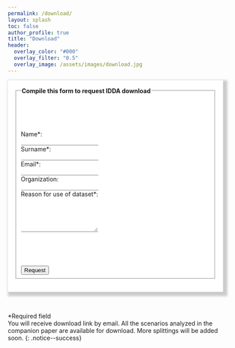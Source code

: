 ```yaml
---
permalink: /download/
layout: splash
toc: false
author_profile: true
title: "Download"
header:
  overlay_color: "#000"
  overlay_filter: "0.5"
  overlay_image: /assets/images/download.jpg
---
```


<script>

</script>




<div style="word-wrap: break-word; width:auto; margin: auto; padding: 16px; box-shadow: 5px 5px 5px 5px #CCCCCC; background-color:White;" >

<form accept-charset="UTF-8" style="background-color:White;" action="https://getform.io/f/da0906d1-21bc-42cc-ba85-6dc77904a443" method="POST" enctype="multipart/form-data" target="_blank">
  <fieldset>
    <legend><b>Compile this form to request IDDA download</b></legend>
    <p><br><br><br></p>
    <label for="fname">Name*:</label><br>
    <input type="text" id="fname" name="name" style="border: none; border-bottom: 0.01em solid gray;" required><br>
    <label for="lname">Surname*:</label><br>
    <input type="text" id="lname" name="surname" style="border: none; border-bottom: 0.01em solid gray;" required><br>
    <label for="email">Email*:</label><br>
    <input type="email" id="email" name="email" style="border: none; border-bottom: 0.01em solid gray;" required><br>
    <label for="company">Organization:</label><br>
    <input type="text" id="company" name="organization" style="border: none; border-bottom: 0.01em solid gray;"><br>
    <label for="reason">Reason for use of dataset*:</label><br>
    <textarea id="reason" name="reason" style="border: none; border-bottom: 0.01em solid #808080;" rows="5" required></textarea><br>
    <p><br><br><br></p>
    <input type="submit" value="Request" class="btn--success"/>
  </fieldset>
</form>
</div>
<br>
<br>

*Required field<br>
You will receive download link by email. All the scenarios analyzed in the companion paper are available for download. More splittings will be added soon. 
{: .notice--success}

<!--
<label for="choice">Choose the subset/s you want to download:</label><br>
    <input type="checkbox" id="best" name="best" value="IDDA Best"><label for="best" style="margin-left: 2em; display: block; position: relative; margin-top: -1.4em; line-height: 1.4em;"> IDDA Best </label><br>
    <input type="checkbox" id="worst" name="worst" value="IDDA Worst"><label for="worst" style="margin-left: 2em; display: block; position: relative; margin-top: -1.4em; line-height: 1.4em;"> IDDA Worst </label><br>
    <input type="checkbox" id="t01csa" name="t01csa" value="T01 CS A"><label for="t01csa" style="margin-left: 2em; display: block; position: relative; margin-top: -1.4em; line-height: 1.4em;"> Town01, Clear Sunset, Audi </label><br>
    <input type="checkbox" id="t01csj" name="t01csj" value="T01 CS J"><label for="t01csj" style="margin-left: 2em; display: block; position: relative; margin-top: -1.4em; line-height: 1.4em;"> Town01, Clear Sunset, Jeep </label><br>
    <input type="checkbox" id="t01hrna" name="t01hrna" value="T01 HRN A"><label for="t01hrna" style="margin-left: 2em; display: block; position: relative; margin-top: -1.4em; line-height: 1.4em;"> Town01, Hard Rain Noon, Audi </label><br>
    <input type="checkbox" id="t01hrnj" name="t01hrnj" value="T01 HRN J"><label for="t01hrnj" style="margin-left: 2em; display: block; position: relative; margin-top: -1.4em; line-height: 1.4em;"> Town01, Hard Rain Noon, Jeep </label><br>
    <input type="checkbox" id="t07hrna" name="t07hrna" value="T07 HRN A"><label for="t07hrna" style="margin-left: 2em; display: block; position: relative; margin-top: -1.4em; line-height: 1.4em;"> Town07, Hard Rain Noon, Audi </label><br>
-->